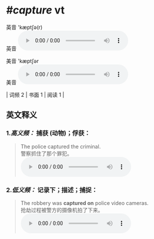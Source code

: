 # ***\#capture*** vt
英音 'kæptʃə(r)  
英音
<audio src="./media/capture-B.aac" controls="controls"></audio>

美音 'kæptʃər  
美音
<audio src="./media/capture.aac" controls="controls"></audio>



| 词频 2 | 书面 1 | 阅读 1 |  

英文释义
---
### 1.*高义频：* **捕获 (动物)；俘获：**  

 > The police captured the criminal.  
 > 警察抓住了那个罪犯。    
<audio src="./media/1-capture.aac" controls="controls"></audio>

### 2.*低义频：* **记录下；描述；捕捉：**  

 > The robbery was **captured on** police video cameras.  
 > 抢劫过程被警方的摄像机拍了下来。    
<audio src="./media/2-capture.aac" controls="controls"></audio>


